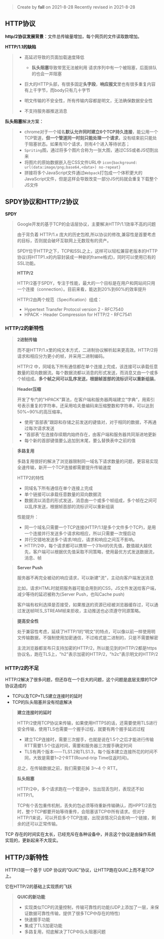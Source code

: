 > Create by **fall** on 2021-8-28
> Recently revised in 2021-8-28

## HTTP协议

**http/2协议发展背景**：文件总传输量增加，每个网页的文件读取数增加。

**HTTP/1.1的缺陷**

> - 高延迟导致的页面加载速度降低
>
>   - **队头阻塞**导致带宽无法被利用
> 请求序列中有一个被阻塞，后面排队的也会一并阻塞
>   
> - 巨大的HTTP头部，有很多固定**头字段**，**响应报文**里也有很多重复内容有上千字节，而body只有几十字节
> - 明文传输的不安全性，所有传输内容都是明文，无法确保数据安全性
> - 不支持服务器推送消息

**队头阻塞**解决方案：

> - chrome对于一个域名**默认允许同时建立6个TCP持久连接**，能公用一个TCP管道，**但一个管道同一时刻只能处理一个请求**，没有结束前只能处于阻塞状态。如果有10个请求，则有4个进入等待状态；
>- `Spriting`图，通过将多个图片合称为一张大图，通过CSS或者JS切割出来
> - 将图片的原始数据嵌入在CSS文件URL中
>  `icon{background: url(data:image/png;base64,<data>) no-repeat}`
> - 拼接将多个JavaScript文件通过`Webpack`打包成一个体积更大的JavaScript文件，但是这样会导致改变一部分JS代码就会重复下载整个JS文件

## SPDY协议和HTTP/2协议

**SPDY**

> Google开发的基于TCP的会话层协议，主要解决HTTP/1.1效率不高的问题
>
> 由于背负着 HTTP/1.x 庞大的历史包袱,所以协议的修改,兼容性是首要考虑的目标，否则就会破坏互联网上无数现有的资产。
>
> SPDY位于HTTP之下，TCP和SSL之上，这样可以轻松兼容老版本的HTTP协议(将HTTP1.x的内容封装成一种新的frame格式)，同时可以使用已有的SSL功能。
>
> **HTTP/2**
>
> HTTP/2基于SPDY，专注于性能，最大的一个目标是在用户和网站间只用一个连接（connection）。目前来看，能达到20%到60%的效率提升
>
> HTTP/2由两个规范（Specification）组成：
>
> - Hypertext Transfer Protocol version 2 - RFC7540
>- HPACK - Header Compression for HTTP/2 - RFC7541

### HTTP/2的新特性

> **2进制传输**
>
> 而不是HTTP/1.x里的纯文本方式，二进制协议解析起来更高效。HTTP/2将请求和相应分为更小的帧，并采用二进制编码。
>
> HTTP/2 中，同域名下所有通信都在单个连接上完成，该连接可以承载任意数量的双向数据流。每个数据流都以消息的形式发送，而消息又由一个或多个帧组成。**多个帧之间可以乱序发送，根据帧首部的流标识可以重新组装**。

> **Header压缩**
>
> 开发了专门的"HPACK"算法，在客户端和服务器两端建立“字典”，用索引号表示重复的字符串，还采用哈夫曼编码来压缩整数和字符串，可以达到50%~90%的高压缩率。
>
> - 使用“首部表”跟踪和存储之前发送的键值对，对于相同的数据，不再通过每次请求发送
> - “首部表”在连接存续期内始终存在，由客户端和服务器共同渐进地更新
> - 每个新的首部键值要么追加到末尾，要么替换表中之前的值

> **多路复用**
>
> 多路复用很好的解决了浏览器限制同一域名下请求数量的问题，更容易实现全速传输，新开一个TCP连接都需要提升传输速度
>
> HTTP2的特性
>
> - 同域名下所有通信在单个连接上完成
> - 单个链接可以承载任意数量的双向数据流
> - 数据流以消息的形式发送，消息由一个或多个帧组成，多个帧在之间可以乱序发送，根据帧首部的流标识可以重新组装
>
> 性能提升：
>
> - 同一个域名只需要一个TCP连接(HTTP/1.1是多个文件多个TCP)，是用一个连接并行发送多个请求和相应，所以只需要一次慢启动
> - 并行交错地发送多个请求/响应，请求和响应之间互不影响。
> - HTTP/2中，每个请求都可以携带一个31bit的优先值，数值越大越优先，客户端可以根据优先值采取不同策略，使用最优方式发送数据流，消息、帧

> **Server Push**
>
> 服务器不再完全被动的响应请求，可以新建"流"，主动向客户端发送消息
>
> 比如，请求HTML时就把服务器可能会用到的CSS，JS文件发送给客户端，减少等待的延迟被称为(Server Push，也叫Cache push)
>
> 客户端有权利选择是否接受，如果推送的资源已经被浏览器缓存过，可以通过发送帧RES_STREAM帧来拒收，主动推送也必须遵守同源策略。

> **提高安全性**
>
> 处于兼容性考虑，延续了HTTP/1的“明文”的特点，可以像以前一样使用明文传输数据，不强制使用加密通信，不过格式是二进制的，只是不需要解密
>
> 主流浏览器都宣布只支持加密的HTTP/2，所以能见到的HTTP/2都是https协议名，跑在TLS上，"h2"表示加密的HTTP/2，"h2c"表示明文的HTTP/2

### HTTP/2的不足

HTTP/2解决了很多问题，但还存在一个巨大的问题，这个问题是底层支撑的TCP协议造成的

- TCP以及TCP+TLS建立连接时的延时
- TCP的队头阻塞并没有彻底解决

> **建立连接时的延时**
>
> HTTP/2使用TCP协议来传输，如果使用HTTPS的话，还需要使用TLS进行安全传输，使用TLS也需要一个握手过程，就要有两个握手延迟过程
>
> - 建立TCP连接时，需要三次握手，也就是说在1.5个之后才能进行传输RTT需要1.5个往返时间，需要和服务器三次握手确定时间
> - TLS有两个版本——TLS1.2和TLS1.3，每个版本建立连接所花的时间不同，大致是需要1~2个RTT(Round-trip Time往返时间)。
>
> 总之，在传输数据之前，我们需要花掉 3～4 个 RTT。

> **队头阻塞**
>
> HTTP/2中，多个请求跑在一个管道中，当出现丢包时，表现还不如HTTP/1。
>
> TCP有个丢包重传机制，丢失的包必须等待重新传输确认，而HPPT/2丢包时，整个TCP都要开始等待重传，会阻塞该TCP中所有请求。但对于HTTP/1来说，可以开启多个TCP连接，出现该情况只会影响一个链接，剩余的还可以正常传输。

TCP 存在的时间实在太长，已经充斥在各种设备中，并且这个协议是由操作系统实现的，更新起来不大现实。

## HTTP/3新特性

HTTP/3是一个基于 UDP 协议的“QUIC”协议，让HTTP跑在QUIC上而不是TCP上。

它在HTTP/2的基础上实现质的飞跃

> **QUIC的新功能**
>
> - 实现类似TCP的流量控制，传输可靠性的功能(UDP上添加了一层，来保证数据可靠性传输，提供了很多TCP中存在的特性)
> - 快速握手功能
> - 集成了TLS加密功能
> - 多路复用，彻底解决了TCP中队头阻塞问题